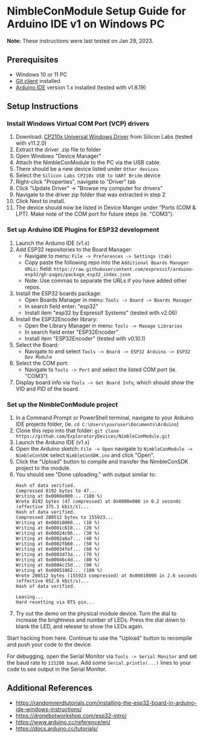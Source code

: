 # NimbleConModule Setup Guide for Arduino IDE v1 on Windows PC

**Note:** These instructions were last tested on Jan 29, 2023.

## Prerequisites

- Windows 10 or 11 PC
- [Git client](https://git-scm.com/downloads/guis) installed
- [Arduino IDE](https://www.arduino.cc/en/software) version 1.x installed (tested with v1.8.19)
  
## Setup Instructions

### Install Windows Virtual COM Port (VCP) drivers

1. Download: [CP210x Universal Windows Driver](https://www.silabs.com/developers/usb-to-uart-bridge-vcp-drivers?tab=downloads) from Silicon Labs (tested with v11.2.0)
2. Extract the driver .zip file to folder
3. Open Windows "Device Manager"
4. Attach the NimbleConModule to the PC via the USB cable.
5. There should be a new device listed under `Other devices`
6. Select the `Silicon Labs CP210x USB to UART Bride` device
7. Right-click "Properties", navigate to "Driver" tab
8. Click "Update Driver" -> "Browse my computer for drivers"
9. Navigate to the driver zip folder that was extracted in step 2
10. Click Next to install.
11. The device should now be listed in Device Manger under "Ports (COM & LPT). Make note of the COM port for future steps (ie. "COM3").

### Set up Arduino IDE Plugins for ESP32 development

1. Launch the Arduino IDE (v1.x)
2. Add ESP32 repositories to the Board Manager:
   - Navigate to menu: `File -> Preferences -> Settings (tab)`
   - Copy paste the following repo into the `Additional Boards Manager URLs:` field:
   `https://raw.githubusercontent.com/espressif/arduino-esp32/gh-pages/package_esp32_index.json`
   - Note: Use commas to separate the URLs if you have added other repos.
3. Install the ESP32 boards package:
   - Open Boards Manager in menu: `Tools -> Board -> Boards Manager`
   - In search field enter: "esp32"
   - Install item "esp32 by Espressif Systems" (tested with v2.06)
4. Install the ESP32Encoder library:
   - Open the Library Manager in menu: `Tools -> Manage Libraries`
   - In search field enter "ESP32Encoder"
   - Install item "ESP32Encoder" (tested with v0.10.1) 
5. Select the Board:
   - Navigate to and select `Tools -> Board -> ESP32 Arduino -> ESP32 Dev Module`
6. Select the COM port:
   - Navigate to `Tools -> Port` and select the listed COM port (ie. "COM3")
7. Display board info via `Tools -> Get Board Info`, which should show the VID and PID of the board.

### Set up the NimbleConModule project

1. In a Command Prompt or PowerShell terminal, navigate to your Arduino IDE projects folder, (ie. `cd C:\Users\youruser\Documents\Arduino`)
2. Clone this repo into that folder: `git clone https://github.com/ExploratoryDevices/NimbleConModule.git`
3. Launch the Arduino IDE (v1.x)
4. Open the Arduino sketch: `File -> Open` navigate to `NimbleConModule -> NimbleConSDK` select `NimbleConSDK.ino` and click "Open".
5. Click the "Upload" button to compile and transfer the NimbleConSDK project to the module.
6. You should see "Done uploading." with output similar to:
   ```
   Hash of data verified.
   Compressed 8192 bytes to 47...
   Writing at 0x0000e000... (100 %)
   Wrote 8192 bytes (47 compressed) at 0x0000e000 in 0.2 seconds (effective 375.1 kbit/s)...
   Hash of data verified.
   Compressed 280512 bytes to 155923...
   Writing at 0x00010000... (10 %)
   Writing at 0x0001c618... (20 %)
   Writing at 0x00024c96... (30 %)
   Writing at 0x0002a6a7... (40 %)
   Writing at 0x0002fb60... (50 %)
   Writing at 0x00034fef... (60 %)
   Writing at 0x0003d73a... (70 %)
   Writing at 0x00046c4d... (80 %)
   Writing at 0x0004c15d... (90 %)
   Writing at 0x00051862... (100 %)
   Wrote 280512 bytes (155923 compressed) at 0x00010000 in 2.6 seconds (effective 852.8 kbit/s)...
   Hash of data verified.

   Leaving...
   Hard resetting via RTS pin...
   ```
7. Try out the demo on the physical module device. Turn the dial to increase the brightness and number of LEDs. Press the dial down to blank the LED, and release to show the LEDs again.

Start hacking from here. Continue to use the "Upload" button to recompile and push your code to the device. 

For debugging, open the Serial Monitor via `Tools -> Serial Monitor` and set the baud rate to `115200 baud`. Add some `Serial.println(...)` lines to your code to see output in the Serial Monitor.

## Additional References

- <https://randomnerdtutorials.com/installing-the-esp32-board-in-arduino-ide-windows-instructions/>
- <https://dronebotworkshop.com/esp32-intro/>
- <https://www.arduino.cc/reference/en/>
- <https://docs.arduino.cc/tutorials/>